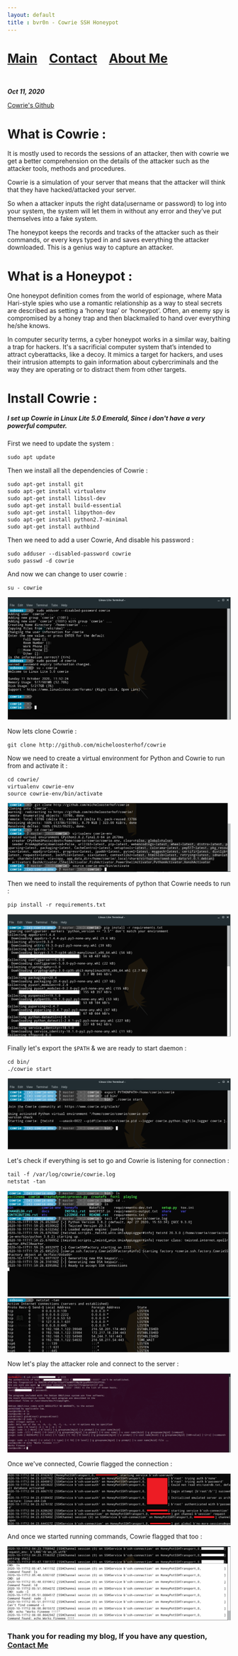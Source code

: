```yaml
---
layout: default
title : bvr0n - Cowrie SSH Honeypot 
---
```


# [Main](https://bvr0n.github.io/) &nbsp;&nbsp;   [Contact](https://bvr0n.github.io/contact.html) &nbsp;&nbsp; [About Me](./aboutme.md) <br>

<br>

_**Oct 11, 2020**_

[Cowrie's Github](https://github.com/cowrie/cowrie)


# What is Cowrie :

It is mostly used to records the sessions of an attacker, then with cowrie we get a better comprehension on the details of the attacker such as the attacker tools, methods and procedures. 

Cowrie is a simulation of your server that means that the attacker will think that they have hacked/attacked your server. 

So when a attacker inputs the right data(username or password) to log into your system, the system will let them in without any error and they’ve put themselves into a fake system. 

The honeypot keeps the records and tracks of the attacker such as their commands, or every keys typed in and saves everything the attacker downloaded. This is a genius way to capture an attacker.

# What is a Honeypot :

One honeypot definition comes from the world of espionage, where Mata Hari-style spies who use a romantic relationship as a way to steal secrets are described as setting a ‘honey trap’ or ‘honeypot’. Often, an enemy spy is compromised by a honey trap and then blackmailed to hand over everything he/she knows.

In computer security terms, a cyber honeypot works in a similar way, baiting a trap for hackers.
It's a sacrificial computer system that’s intended to attract cyberattacks, like a decoy. 
It mimics a target for hackers, and uses their intrusion attempts to gain information about cybercriminals and the way they are operating or to distract them from other targets.

# Install Cowrie :

##### I set up Cowrie in Linux Lite 5.0 Emerald, Since i don't have a very powerful computer.

First we need to update the system :
```
sudo apt update
```

Then we install all the dependencies of Cowrie :
```
sudo apt-get install git
sudo apt-get install virtualenv
sudo apt-get install libssl-dev
sudo apt-get install build-essential
sudo apt-get install libpython-dev
sudo apt-get install python2.7-minimal
sudo apt-get install authbind
```

Then we need to add a user Cowrie, And disable his password :
```
sudo adduser --disabled-password cowrie
sudo passwd -d cowrie
```

And now we can change to user cowrie :
```
su - cowrie
```

![Banner](/assets/images/cowrie_ssh_honeypot/1_step.png "Banner")


Now lets clone Cowrie :
```
git clone http://github.com/micheloosterhof/cowrie
```

Now we need to create a virtual environment for Python and Cowrie to run from and activate it :
```
cd cowrie/
virtualenv cowrie-env
source cowrie-env/bin/activate
```

![Banner](/assets/images/cowrie_ssh_honeypot/2d_step.png "Banner")

Then we need to install the requirements of python that Cowrie needs to run :
```
pip install -r requirements.txt
```

![Banner](/assets/images/cowrie_ssh_honeypot/3d%20step.png "Banner")


Finally let's export the `$PATH` & we are ready to start daemon :
```
cd bin/
./cowrie start
```

![Banner](/assets/images/cowrie_ssh_honeypot/4th%20step.png "Banner")

Let's check if everything is set to go and Cowrie is listening for connection :
```
tail -f /var/log/cowrie/cowrie.log
netstat -tan
```
![Banner](/assets/images/cowrie_ssh_honeypot/5th%20step.png "Banner")
![Banner](/assets/images/cowrie_ssh_honeypot/6th%20step.png "Banner")


Now let's play the attacker role and connect to the server :

![Banner](/assets/images/cowrie_ssh_honeypot/typ_cmd.png "Banner")

Once we've connected, Cowrie flagged the connection :

![Banner](/assets/images/cowrie_ssh_honeypot/established_conn.png "Banner")

And once we started running commands, Cowrie flagged that too :

![Banner](/assets/images/cowrie_ssh_honeypot/cmd_flagg.png "Banner")


### Thank you for reading my blog, If you have any question, [Contact Me](https://bvr0n.github.io/contact.html)


